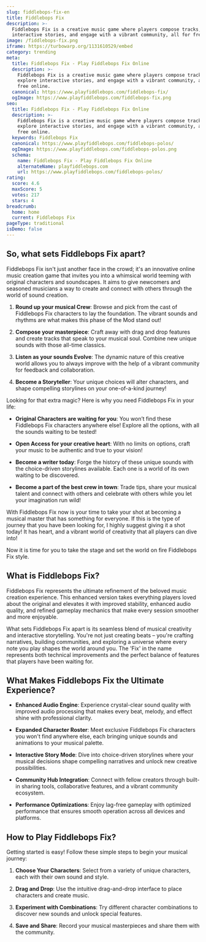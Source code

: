 ```yaml
---
slug: fiddlebops-fix-en
title: Fiddlebops Fix
description: >-
  Fiddlebops Fix is a creative music game where players compose tracks, explore
  interactive stories, and engage with a vibrant community, all for free online.
image: /fiddlebops-fix.png
iframe: https://turbowarp.org/1131610529/embed
category: trending
meta:
  title: Fiddlebops Fix - Play Fiddlebops Fix Online
  description: >-
    Fiddlebops Fix is a creative music game where players compose tracks,
    explore interactive stories, and engage with a vibrant community, all for
    free online.
  canonical: https://www.playfiddlebops.com/fiddlebops-fix/
  ogImage: https://www.playfiddlebops.com/fiddlebops-fix.png
seo:
  title: Fiddlebops Fix - Play Fiddlebops Fix Online
  description: >-
    Fiddlebops Fix is a creative music game where players compose tracks,
    explore interactive stories, and engage with a vibrant community, all for
    free online.
  keywords: Fiddlebops Fix
  canonical: https://www.playfiddlebops.com/fiddlebops-polos/
  ogImage: https://www.playfiddlebops.com/fiddlebops-polos.png
  schema:
    name: Fiddlebops Fix - Play Fiddlebops Fix Online
    alternateName: playfiddlebops.com
    url: https://www.playfiddlebops.com/fiddlebops-polos/
rating:
  score: 4.6
  maxScore: 5
  votes: 217
  stars: 4
breadcrumb:
  home: home
  current: Fiddlebops Fix
pageType: traditional
isDemo: false
---
```


## So, what sets Fiddlebops Fix apart?

Fiddlebops Fix isn't just another face in the crowd; it's an innovative online music creation game that invites you into a whimsical world teeming with original characters and soundscapes. It aims to give newcomers and seasoned musicians a way to create and connect with others through the world of sound creation.

1. **Round up your musical Crew**: Browse and pick from the cast of Fiddlebops Fix characters to lay the foundation. The vibrant sounds and rhythms are what makes this phase of the Mod stand out!

1. **Compose your masterpiece**: Craft away with drag and drop features and create tracks that speak to your musical soul. Combine new unique sounds with those all-time classics.

1. **Listen as your sounds Evolve**: The dynamic nature of this creative world allows you to always improve with the help of a vibrant community for feedback and collaboration.

1. **Become a Storyteller**: Your unique choices will alter characters, and shape compelling storylines on your one-of-a-kind journey!

Looking for that extra magic? Here is why you need Fiddlebops Fix in your life:

- **Original Characters are waiting for you**: You won’t find these Fiddlebops Fix characters anywhere else! Explore all the options, with all the sounds waiting to be tested!

- **Open Access for your creative heart**: With no limits on options, craft your music to be authentic and true to your vision!

- **Become a writer today**: Forge the history of these unique sounds with the choice-driven storylines available. Each one is a world of its own waiting to be discovered.

- **Become a part of the best crew in town**: Trade tips, share your musical talent and connect with others and celebrate with others while you let your imagination run wild!

With Fiddlebops Fix now is your time to take your shot at becoming a musical master that has something for everyone. If this is the type of journey that you have been looking for, I highly suggest giving it a shot today! It has heart, and a vibrant world of creativity that all players can dive into!

Now it is time for you to take the stage and set the world on fire Fiddlebops Fix style.

## What is Fiddlebops Fix?

Fiddlebops Fix represents the ultimate refinement of the beloved music creation experience. This enhanced version takes everything players loved about the original and elevates it with improved stability, enhanced audio quality, and refined gameplay mechanics that make every session smoother and more enjoyable.

What sets Fiddlebops Fix apart is its seamless blend of musical creativity and interactive storytelling. You're not just creating beats – you're crafting narratives, building communities, and exploring a universe where every note you play shapes the world around you. The 'Fix' in the name represents both technical improvements and the perfect balance of features that players have been waiting for.

## What Makes Fiddlebops Fix the Ultimate Experience?

- **Enhanced Audio Engine**: Experience crystal-clear sound quality with improved audio processing that makes every beat, melody, and effect shine with professional clarity.

- **Expanded Character Roster**: Meet exclusive Fiddlebops Fix characters you won't find anywhere else, each bringing unique sounds and animations to your musical palette.

- **Interactive Story Mode**: Dive into choice-driven storylines where your musical decisions shape compelling narratives and unlock new creative possibilities.

- **Community Hub Integration**: Connect with fellow creators through built-in sharing tools, collaborative features, and a vibrant community ecosystem.

- **Performance Optimizations**: Enjoy lag-free gameplay with optimized performance that ensures smooth operation across all devices and platforms.

## How to Play Fiddlebops Fix?

Getting started is easy! Follow these simple steps to begin your musical journey:

1. **Choose Your Characters**: Select from a variety of unique characters, each with their own sound and style.

1. **Drag and Drop**: Use the intuitive drag-and-drop interface to place characters and create music.

1. **Experiment with Combinations**: Try different character combinations to discover new sounds and unlock special features.

1. **Save and Share**: Record your musical masterpieces and share them with the community.
